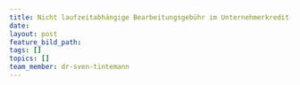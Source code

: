 ```yaml
---
title: Nicht laufzeitabhängige Bearbeitungsgebühr im Unternehmerkredit- BGH verhandelt über Wirksamkeit
date:
layout: post
feature_bild_path:
tags: []
topics: []
team_member: dr-sven-tintemann
---
```

